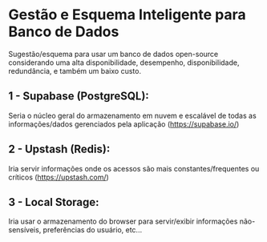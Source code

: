 # Gestão e Esquema Inteligente para Banco de Dados
Sugestão/esquema para usar um banco de dados open-source considerando uma alta disponibilidade, desempenho, disponibilidade, redundância, e também um baixo custo.

## 1 - Supabase (PostgreSQL):
Seria o núcleo geral do armazenamento em nuvem e escalável de todas as informações/dados gerenciados pela aplicação
(https://supabase.io/)

## 2 - Upstash (Redis):
Iria servir informações onde os acessos são mais constantes/frequentes ou críticos
(https://upstash.com/)

## 3 - Local Storage:
Iria usar o armazenamento do browser para servir/exibir informações não-sensíveis, preferências do usuário, etc...

